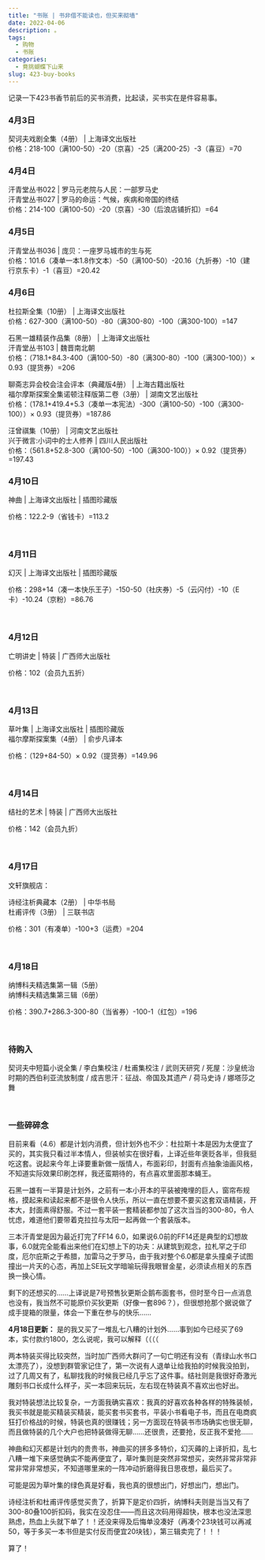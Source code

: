 ```yaml
---
title: "书账 | 书非借不能读也，但买来砌墙"
date: 2022-04-06
description: 。
tags:
  - 购物
  - 书账
categories:
  - 竟挑蝴蝶下山来
slug: 423-buy-books
---
```


记录一下423书香节前后的买书消费，比起读，买书实在是件容易事。

### **4月3日**

契诃夫戏剧全集（4册） | 上海译文出版社   
价格：218-100（满100-50）-20（京喜）-25（满200-25）-3（喜豆）=70

### **4月4日**

汗青堂丛书022 | 罗马元老院与人民：一部罗马史  
汗青堂丛书027 | 罗马的命运：气候，疾病和帝国的终结  
价格：214-100（满100-50）-20（京喜）-30（后浪店铺折扣）=64

### **4月5日**

汗青堂丛书036 | 庞贝：一座罗马城市的生与死  
价格：101.6（凑单一本1.8作文本）-50（满100-50）-20.16（九折券）-10（建行京东卡）-1（喜豆）=20.42

### **4月6日**

杜拉斯全集（10册） | 上海译文出版社   
价格：627-300（满100-50）-80（满300-80）-100（满300-100）=147

石黑一雄精装作品集（8册） | 上海译文出版社  
汗青堂丛书103 | 魏晋南北朝  
价格：（718.1+84.3-400（满100-50）-80（满300-80）-100（满300-100））× 0.93（提货券）=206  

聊斋志异会校会注会评本（典藏版4册） | 上海古籍出版社  
福尔摩斯探案全集诺顿注释版第二卷（3册） | 湖南文艺出版社    
价格：（178.1+419.4+5.3（凑单一本宪法）-300（满100-50）-100（满300-100））× 0.93（提货券）=187.86

汪曾祺集（10册） | 河南文艺出版社  
兴于微言:小词中的士人修养 | 四川人民出版社   
价格：（561.8+52.8-300（满100-50）-100（满300-100））× 0.92（提货券）=197.43

### **4月10日**

神曲 | 上海译文出版社 | 插图珍藏版

价格：122.2-9（省钱卡）=113.2

<br>

### **4月11日**

幻灭 | 上海译文出版社 | 插图珍藏版

价格：298+14（凑一本快乐王子）-150-50（社庆券）-5（云闪付）-10（E卡）-10.24（京粉）=86.76

<br>

### **4月12日**

亡明讲史 | 特装 | 广西师大出版社

价格：102（会员九五折）

<br>

### **4月13日**

草叶集 | 上海译文出版社 | 插图珍藏版  
福尔摩斯探案集（4册） | 俞步凡译本

价格：（129+84-50）× 0.92（提货券）=149.96

<br>

### **4月14日**

结社的艺术 | 特装 | 广西师大出版社

价格：142（会员九折）

<br>

### **4月17日**

文轩旗舰店：

诗经注析典藏本（2册） | 中华书局  
杜甫评传（3册） | 三联书店

价格：301（有凑单）-100+3（运费）=204

<br>

### **4月18日**

纳博科夫精选集第一辑（5册）  
纳博科夫精选集第三辑（6册）

价格：390.7+286.3-300-80（当省券）-100-1（红包）=196

<br>

### 待购入

契诃夫中短篇小说全集 / 李白集校注 / 杜甫集校注 / 武则天研究 / 死屋：沙皇统治时期的西伯利亚流放制度 / 成吉思汗：征战、帝国及其遗产 / 荷马史诗 / 娜塔莎之舞

<br>

### 一些碎碎念

目前来看（4.6）都是计划内消费，但计划外也不少：杜拉斯十本是因为太便宜了买的，其实我只看过半本情人，但装帧实在很好看，上译近些年褒贬各半，但我挺吃这套。说起来今年上译要重新做一版情人，布面彩印，封面有点抽象油画风格，不知道实际效果印刷怎样，我还蛮期待的，有点喜欢里面那本蝇王。

石黑一雄有一半算是计划外，之前有一本小开本的平装被掩埋的巨人，窗帘布规格，摸起来和读起来都不是很令人快乐，所以一直在想要不要买这套双语精装，开本大，封面素得舒服。不过一套平装一套精装都参加了这次当当的300-80，令人忧虑，难道他们要带着克拉拉与太阳一起再做一个套装版本。

三本汗青堂是因为最近打完了FF14 6.0，如果说6.0前的FF14还是典型的幻想故事，6.0就完全能看出来他们在幻想上下的功夫：从建筑到观念，拉札罕之于印度，厄尔庇斯之于希腊，加雷马之于罗马，由于我对整个6.0都是拿头撞桌子试图撞出一片天的心态，再加上SE玩文学暗喻玩得我眼冒金星，必须读点相关的东西换一换心情。

剩下的还想买的……上译说是7号预售狄更斯企鹅布面套书，但时至今日一点消息也没有，我当然不可能原价买狄更斯（好像一套896？），但很想抢那个据说做了成手提箱的限量，体会一下重在参与的快乐……

**4月18日更新：** 是的我又买了一堆乱七八糟的计划外……事到如今已经买了69本，实付款约1800，怎么说呢，我可以解释（（（（

两本特装买得比较突然，当时加广西师大群问了一句亡明还有没有（青绿山水书口太漂亮了），没想到群管家记住了，第一次说有人退单让给我拍的时候我没拍到，过了几周又有了，私聊找我的时候我已经几乎忘了这件事。结社则是我很好奇激光雕刻书口长成什么样子，买一本回来玩玩，左右现在特装真不喜欢出也好出。

我对特装想法比较复杂，一方面我确实喜欢：我真的好喜欢各种各样的特殊装帧，我买书就是能买精装买精装，能买套书买套书，平装小书看电子书，而且在电商疯狂打价格战的时候，特装也真的很赚钱；另一方面现在特装书市场确实也很无聊，而且做特装的几个大户也把特装做得无聊……还很贵，还要抢，反正我不爱抢……

神曲和幻灭都是计划内的贵贵书，神曲买的拼多多特价，幻灭薅的上译折扣，乱七八糟一堆下来感觉确实不能再便宜了，草叶集则是突然非常想买，突然非常非常非常非常非常想买，不知道哪里来的一阵冲动折磨得我日思夜想，最后买了。

可能是因为草叶集的绿色真是好看，我也真的很想出门，好想出门，想出门。

诗经注析和杜甫评传感觉买贵了，折算下是定价四折，纳博科夫则是当当又有了300-80叠100折扣码，我实在没忍住——而且这次码用得超快，根本也没法深思熟虑，热血上头就下单了！！还没来得及后悔单没凑好（再凑个23块钱可以再减50，等于多买一本书但是实付反而便宜20块钱），第三辑卖完了！！！

算了！



<br>
<br>
